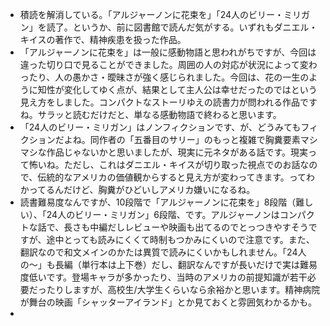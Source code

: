 - 積読を解消している。「アルジャーノンに花束を」「24人のビリー・ミリガン」を読了。というか、前に図書館で読んだ気がする。いずれもダニエル・キイスの著作で、精神疾患を扱った作品。
- 「アルジャーノンに花束を」は一般に感動物語と思われがちですが、今回は違った切り口で見ることができました。周囲の人の対応が状況によって変わったり、人の愚かさ・曖昧さが強く感じられました。今回は、花の一生のように知性が変化してゆく点が、結果として主人公は幸せだったのではという見え方をしました。コンパクトなストーリゆえの読書力が問われる作品ですね。サラッと読むだけだと、単なる感動物語で終わると思います。
- 「24人のビリー・ミリガン」はノンフィクションです、が、どうみてもフィクションだよね。同作者の「五番目のサリー」のもっと複雑で胸糞要素マシマシな作品じゃないかと思いましたが、現実に元ネタがある話です。現実って怖いね。ただし、これはダニエル・キイスが切り取った視点でのお話なので、伝統的なアメリカの価値観からすると見え方が変わってきます。ってわかってるんだけど、胸糞がひどいしアメリカ嫌いになるね。
- 読書難易度なんですが、10段階で「アルジャーノンに花束を」8段階（難しい）、「24人のビリー・ミリガン」6段階、です。アルジャーノンはコンパクトな話で、長さも中編だしレビューや映画も出てるのでとっつきやすそうですが、途中とっても読みにくくて時制もつかみにくいので注意です。また、翻訳なので和文メインのかたは異質で読みにくいかもしれません。「24人の〜」も長編（単行本は上下巻）だし、翻訳なんですが長いだけで実は難易度低いです。登場キャラが多かったり、当時のアメリカの前提知識が若干必要だったりしますが、高校生/大学生くらいなら余裕かと思います。精神病院が舞台の映画「シャッターアイランド」とか見ておくと雰囲気わかるかも。
- 
